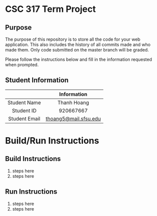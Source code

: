 # CSC 317 Term Project

## Purpose

The purpose of this repository is to store all the code for your web application. This also includes the history of all commits made and who made them. Only code submitted on the master branch will be graded.

Please follow the instructions below and fill in the information requested when prompted.

## Student Information

|               | Information   |
|:-------------:|:-------------:|
| Student Name  | Thanh Hoang   |
| Student ID    | 920667667     |
| Student Email | thoang5@mail.sfsu.edu    |



# Build/Run Instructions

## Build Instructions
1. steps here
2. steps here

## Run Instructions
1. steps here
2. steps here 
